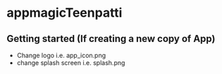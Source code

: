 # appmagicTeenpatti



## Getting started (If creating a new copy of App)
- Change logo i.e. app_icon.png
- change splash screen i.e. splash.png